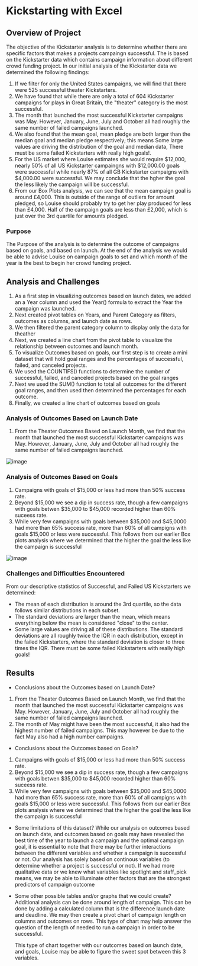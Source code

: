 # Kickstarting with Excel

## Overview of Project

The objective of the Kickstarter analysis is to determine whether there are specific factors that makes a projects campaingn successful. The is based on the Kickstarter data which contains campaign information about different crowd funding project. In our initial analysis of the Kickstarter data we determined the following findings:
1. If we filter for only the United States campaigns, we will find that there were 525 successful theater Kickstarters.
2. We have found that while there are only a total of 604 Kickstarter campaigns for plays in Great Britain, the "theater" category is the most successful.
3. The month that launched the most successful Kickstarter campaigns was May. However, January, June, July and October all had roughly the same number of failed campaigns launched.
4. We also found that the mean goal, mean pledge are both larger than the median goal and median pledge respectively; this means Some large values are driving the distribution of the goal and median data, There must be some failed Kickstarters with really high goals!.
5. For the US market where Louise estimates she would require $12,000, nearly 50% of all US Kickstarter campaingns with $12,000.00 goals were successful while nearly 87% of all GB Kickstarter campaigns with $4,000.00 were successful. We may conclude that the hgher the goal the less likely the campaign will be successful.
6. From our Box Plots analysis, we can see that the mean campaign goal is around £4,000. This is outside of the range of outliers for amount pledged, so Louise should probably try to get her play produced for less than £4,000. Half of the campaign goals are less than £2,000, which is just over the 3rd quartile for amounts pledged.

### Purpose

The Purpose of the analysis is to determine the outcome of campaigns based on goals, and based on launch. At the end of the analysis we would be able to advise Louise on campaign goals to set and which month of the year is the best to begin her crowd funding project.

## Analysis and Challenges
1. As a first step in visualizing outcomes based on launch dates,  we added an a Year column and used the Year() formula to extract the Year the campaign was launched. 
2. Next created pivot tables on Years, and Parent Category as filters, outcomes as columns, and launch date as rows.
3. We then filtered the parent category column to display only the data for theather
4. Next, we created a line chart from the pivot table to visualize the relationship between outcomes and launch month.
5. To visualize Outcomes based on goals, our first step is to create a mini dataset that will hold goal ranges and the percentages of successful, failed, and canceled projects.
6. We used the COUNTIFS() functions to determine the number of successful, failed, and canceled projects based on the goal ranges
7. Next we used the SUM() function to total all outcomes for the different goal ranges, and then used then determined the percentages for each outcome.
8. Finally, we created a line chart of outcomes based on goals

### Analysis of Outcomes Based on Launch Date
1. From the Theater Outcomes Based on Launch Month, we find that the month that launched the most successful Kickstarter campaigns was May. However, January, June, July and October all had roughly the same number of failed campaigns launched. 



![image](https://user-images.githubusercontent.com/67847583/116496858-9cc42780-a86b-11eb-88e9-cfde16efd4ce.png)





### Analysis of Outcomes Based on Goals
1. Campaigns with goals of $15,000 or less had more than 50% success rate.
2. Beyond $15,000 we see a dip in success rate, though a few campaigns with goals betwen $35,000 to $45,000 recorded higher than 60% suceess rate.
3. While very few campaigns with goals between $35,000 and $45,0000 had more than 65% success rate, more than 60% of all campigns with goals $15,000 or less were successful. This follows from our earlier Box plots analysis where we determined that the higher the goal the less like the campaign is successful

![image](https://user-images.githubusercontent.com/67847583/116496909-bbc2b980-a86b-11eb-868b-96ccbac69174.png)



### Challenges and Difficulties Encountered
From our descriptive statistics of Successful, and Failed US Kickstarters we determined:
- The mean of each distribution is around the 3rd quartile, so the data follows similar distributions in each subset.
- The standard deviations are larger than the mean, which means everything below the mean is considered "close" to the center.
- Some large values are driving all of these distributions. The standard deviations are all roughly twice the IQR in each distribution, except in the failed Kickstarters, where the standard deviation is closer to three times the IQR. There must be some failed Kickstarters with really high goals!

## Results

- Conclusions about the Outcomes based on Launch Date?
1. From the Theater Outcomes Based on Launch Month, we find that the month that launched the most successful Kickstarter campaigns was May. However, January, June, July and October all had roughly the same number of failed campaigns launched.
2. The month of May might have been the most successful, it also had the highest number of failed campaigns. This may however be due to the fact May also had a high number campaigns.

- Conclusions about the Outcomes based on Goals?
1. Campaigns with goals of $15,000 or less had more than 50% success rate.
2. Beyond $15,000 we see a dip in success rate, though a few campaigns with goals betwen $35,000 to $45,000 recorded higher than 60% suceess rate.
3. While very few campaigns with goals between $35,000 and $45,0000 had more than 65% success rate, more than 60% of all campigns with goals $15,000 or less were successful. This follows from our earlier Box plots analysis where we determined that the higher the goal the less like the campaign is successful

- Some limitations of this dataset?
  While our analysis on outcomes based on launch date, and outcomes based on goals may have revealed the best time of the year to launch a campaign and the optimal campaign goal, it is essential to note that there may be further interactions between the different variables and whether a campaign is successful or not. Our analysis has solely based on continous variables (to determine whether a project is successful or not). If we had more qualitative data or we knew what variables like spotlight and staff_pick means, we may be able to illuminate other factors that are the strongest predictors of campaign outcome

- Some other possible tables and/or graphs that we could create?
  Additional analysis can be done around length of campaign. This can be done by adding a calculated column that is the difference launch date and deadline. We may then create a pivot chart of campaign length on columns and outcomes on rows. This type of chart may help answer the question of the length of needed to run a campaign in order to be successful.

  This type of chart together with our outcomes based on launch date, and goals, Louise may be able to figure the sweet spot between this 3 variables.
